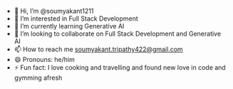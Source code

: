 - 👋 Hi, I’m @soumyakant1211
- 👀 I’m interested in Full Stack Development
- 🌱 I’m currently learning Generative AI
- 💞️ I’m looking to collaborate on Full Stack Development and Generative AI
- 📫 How to reach me soumyakant.tripathy422@gmail.com
- 😄 Pronouns: he/him
- ⚡ Fun fact: I love cooking and travelling and found new love in code and gymming afresh

<!---
soumyakant1211/soumyakant1211 is a ✨ special ✨ repository because its `README.md` (this file) appears on your GitHub profile.
You can click the Preview link to take a look at your changes.
--->
